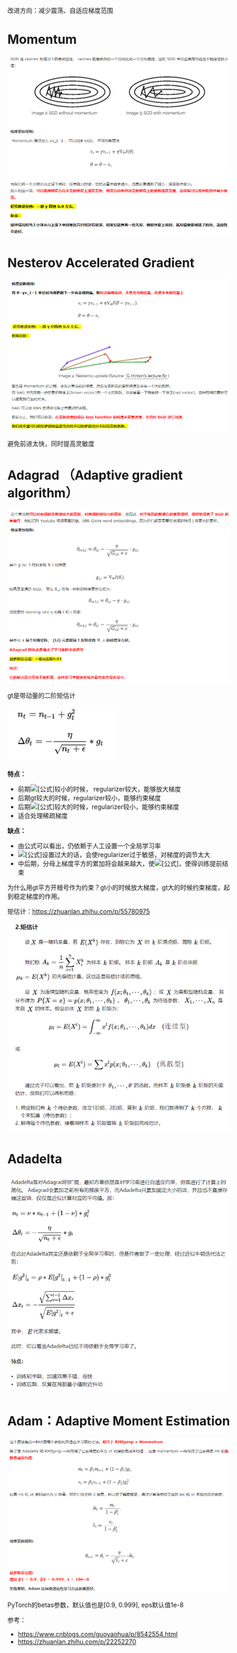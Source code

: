改进方向：减少震荡、自适应梯度范围

# Momentum

![image-20200713192139493](.assets/Adam/image-20200713192139493.png)

# Nesterov Accelerated Gradient

![image-20200713193717672](.assets/Adam/image-20200713193717672.png)

避免前进太快，同时提高灵敏度

# Adagrad （Adaptive gradient algorithm）

![image-20200713193922903](.assets/Adam/image-20200713193922903.png)

gt是带动量的二阶矩估计

![image-20200713195215948](.assets/Adam/image-20200713195215948.png)

**特点：**

- 前期![[公式]](https://www.zhihu.com/equation?tex=g_t)较小的时候， regularizer较大，能够放大梯度
- 后期gt较大的时候，regularizer较小，能够约束梯度
- 后期![[公式]](https://www.zhihu.com/equation?tex=g_t)较大的时候，regularizer较小，能够约束梯度
- 适合处理稀疏梯度


**缺点：**

- 由公式可以看出，仍依赖于人工设置一个全局学习率
- ![[公式]](https://www.zhihu.com/equation?tex=%5Ceta)设置过大的话，会使regularizer过于敏感，对梯度的调节太大
- 中后期，分母上梯度平方的累加将会越来越大，使![[公式]](https://www.zhihu.com/equation?tex=gradient%5Cto0)，使得训练提前结束

为什么用gt平方开根号作为约束？gt小的时候放大梯度，gt大的时候约束梯度，起到稳定梯度的作用。



矩估计：https://zhuanlan.zhihu.com/p/55780975

![image-20200713193335538](.assets/Adam/image-20200713193335538.png)

# Adadelta

![image-20200713200321847](.assets/Adam/image-20200713200321847.png)

# Adam：Adaptive Moment Estimation

![image-20200713194356208](.assets/Adam/image-20200713194356208.png)

PyTorch的betas参数，默认值也是[0.9, 0.999], eps默认值1e-8



参考：

- https://www.cnblogs.com/guoyaohua/p/8542554.html
- https://zhuanlan.zhihu.com/p/22252270